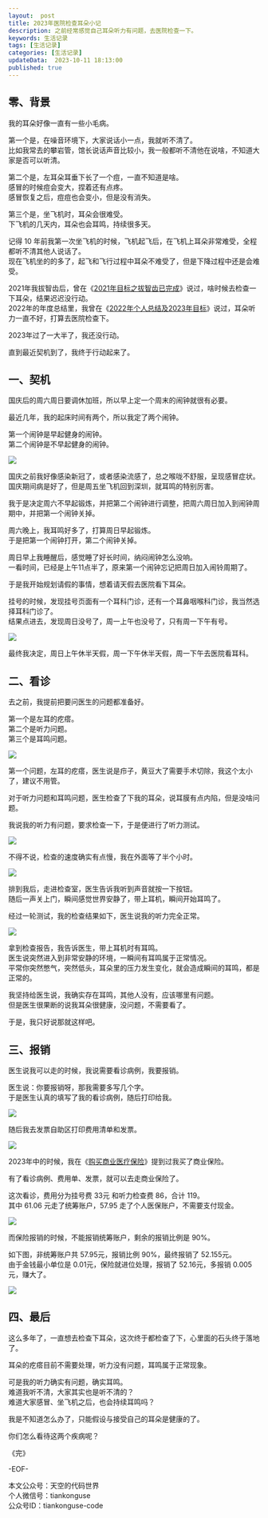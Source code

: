 ```yaml
---   
layout:  post  
title: 2023年医院检查耳朵小记      
description: 之前经常感觉自己耳朵听力有问题，去医院检查一下。          
keywords: 生活记录  
tags: [生活记录]    
categories: [生活记录]  
updateData:  2023-10-11 18:13:00  
published: true  
---  
```



## 零、背景  


我的耳朵好像一直有一些小毛病。  


第一个是，在噪音环境下，大家说话小一点，我就听不清了。  
比如我常去的攀岩管，馆长说话声音比较小，我一般都听不清他在说啥，不知道大家是否可以听清。  


第二个是，左耳朵耳垂下长了一个痘，一直不知道是啥。  
感冒的时候痘会变大，捏着还有点疼。  
感冒恢复之后，痘痘也会变小，但是没有消失。  


第三个是，坐飞机时，耳朵会很难受。  
下飞机的几天内，耳朵也会耳鸣，持续很多天。  


记得 10 年前我第一次坐飞机的时候，飞机起飞后，在飞机上耳朵非常难受，全程都听不清其他人说话了。  
现在飞机坐的的多了，起飞和飞行过程中耳朵不难受了，但是下降过程中还是会难受。  


2021年我拔智齿后，曾在《[2021年目标之拔智齿已完成](https://mp.weixin.qq.com/s/_xhCghvQ_Aof_dst_wc9RA)》说过，啥时候去检查一下耳朵，结果迟迟没行动。  
2022年的年度总结里，我曾在《[2022年个人总结及2023年目标](https://mp.weixin.qq.com/s/u8wv84UcmcpnxkxnNBc3Bw)》说过，耳朵听力一直不好，打算去医院检查下。  


2023年过了一大半了，我还没行动。  


直到最近契机到了，我终于行动起来了。  


## 一、契机


国庆后的周六周日要调休加班，所以早上定一个周末的闹钟就很有必要。  


最近几年，我的起床时间有两个，所以我定了两个闹钟。  


第一个闹钟是早起健身的闹钟。  
第二个闹钟是不早起健身的闹钟。  


![](https://res2023.tiankonguse.com/images/2023/10/11/001.png)


国庆之前我好像感染新冠了，或者感染流感了，总之喉咙不舒服，呈现感冒症状。  
国庆期间病是好了，但是周五坐飞机回到深圳，就耳鸣的特别厉害。  


我于是决定周六不早起锻炼，并把第二个闹钟进行调整，把周六周日加入到闹钟周期中，并把第一个闹钟关掉。  


周六晚上，我耳鸣好多了，打算周日早起锻炼。  
于是把第一个闹钟打开，第二个闹钟关掉。  


周日早上我睡醒后，感觉睡了好长时间，纳闷闹钟怎么没响。  
一看时间，已经是上午11点半了，原来第一个闹钟忘记把周日加入闹铃周期了。  


于是我开始规划请假的事情，想着请天假去医院看下耳朵。  


挂号的时候，发现挂号页面有一个耳科门诊，还有一个耳鼻咽喉科门诊，我当然选择耳科门诊了。  
结果点进去，发现周日没号了，周一上午也没号了，只有周一下午有号。  


![](https://res2023.tiankonguse.com/images/2023/10/11/002.png)


最终我决定，周日上午休半天假，周一下午休半天假，周一下午去医院看耳科。  


## 二、看诊  


去之前，我提前把要问医生的问题都准备好。  


第一个是左耳的疙瘩。  
第二个是听力问题。   
第三个是耳鸣问题。  


![](https://res2023.tiankonguse.com/images/2023/10/11/003.png)


第一个问题，左耳的疙瘩，医生说是疖子，黄豆大了需要手术切除，我这个太小了，建议不用管。  


对于听力问题和耳鸣问题，医生检查了下我的耳朵，说耳膜有点内陷，但是没啥问题。  


我说我的听力有问题，要求检查一下，于是便进行了听力测试。  


![](https://res2023.tiankonguse.com/images/2023/10/11/004.png)


不得不说，检查的速度确实有点慢，我在外面等了半个小时。  


![](https://res2023.tiankonguse.com/images/2023/10/11/005.png)



排到我后，走进检查室，医生告诉我听到声音就按一下按钮。  
随后一声关上门，瞬间感觉世界安静了，带上耳机，瞬间开始耳鸣了。  


经过一轮测试，我的检查结果如下，医生说我的听力完全正常。  


![](https://res2023.tiankonguse.com/images/2023/10/11/006.png)



拿到检查报告，我告诉医生，带上耳机时有耳鸣。  
医生说突然进入到非常安静的环境，一瞬间有耳鸣属于正常情况。  
平常你突然憋气，突然低头，耳朵里的压力发生变化，就会造成瞬间的耳鸣，都是正常的。  


我坚持给医生说，我确实存在耳鸣，其他人没有，应该哪里有问题。  
但是医生很果断的说我耳朵很健康，没问题，不需要看了。  


于是，我只好说那就这样吧。  


## 三、报销  


医生说我可以走的时候，我说需要看诊病例，我要报销。  


医生说：你要报销呀，那我需要多写几个字。  
于是医生认真的填写了我的看诊病例，随后打印给我。  


![](https://res2023.tiankonguse.com/images/2023/10/11/007.png)


随后我去发票自助区打印费用清单和发票。  


![](https://res2023.tiankonguse.com/images/2023/10/11/008.png)




2023年中的时候，我在《[购买商业医疗保险](https://mp.weixin.qq.com/s/Sh8ABdQrsrruSEI-lCAeLg)》提到过我买了商业保险。  


有了看诊病例、费用单、发票，就可以去走商业保险了。  


这次看诊，费用分为挂号费 33元 和听力检查费 86，合计 119。  
其中 61.06 元走了统筹账户，57.95 走了个人医保账户，不需要支付现金。  

![](https://res2023.tiankonguse.com/images/2023/10/11/009.png)


而保险报销的时候，不能报销统筹账户，剩余的报销比例是 90%。  


如下图，非统筹账户共 57.95元，报销比例 90%，最终报销了 52.155元。  
由于金钱最小单位是 0.01元，保险就进位处理，报销了 52.16元，多报销 0.005元，赚大了。  


![](https://res2023.tiankonguse.com/images/2023/10/11/010.png)


## 四、最后  


这么多年了，一直想去检查下耳朵，这次终于都检查了下，心里面的石头终于落地了。  


耳朵的疙瘩目前不需要处理，听力没有问题，耳鸣属于正常现象。  


可是我的听力确实有问题，确实耳鸣。  
难道我听不清，大家其实也是听不清的？  
难道大家感冒、坐飞机之后，也会持续耳鸣吗？  


我是不知道怎么办了，只能假设与接受自己的耳朵是健康的了。  


你们怎么看待这两个疾病呢？  



《完》  


-EOF-  



本文公众号：天空的代码世界  
个人微信号：tiankonguse  
公众号ID：tiankonguse-code  
  

